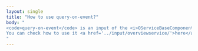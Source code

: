 ```yaml
---
layout: single
title: "How to use query-on-event?"
body: "
<code>query-on-event</code> is an input of the <i>OServiceBaseComponent</i>. This input will reference to an event of the component that must listen to in order to perform its query.
You can check how to use it <a href='../input/overviewservice/'>here</a>.
"
---
```

